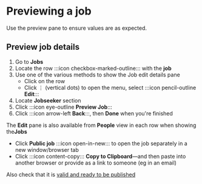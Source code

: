 # Previewing a job

Use the preview pane to ensure values are as expected.

<instructions>

## Preview job details

1. Go to **Jobs**
2. Locate the row :::icon checkbox-marked-outline::: with the **job** 
3. Use one of the various methods to show the Job edit details pane
   * Click on the row
   * Click &vellip; (vertical dots) to open the menu, select :::icon pencil-outline **Edit**:::
4. Locate **Jobseeker** section
5. Click :::icon eye-outline **Preview Job**:::
6. Click :::icon arrow-left **Back**:::, then **Done** when you're finished

<prompt>

The **Edit** pane is also available from **People** view in each row when showing the**Jobs**

</prompt>

</instructions>

* Click **Public job** :::icon open-in-new::: to open the job separately in a new window/browser tab
* Click :::icon content-copy::: **Copy to Clipboard**&mdash;and then paste into another browser or provide as a link to someone (eg in an email)

Also check that it is [valid and ready to be published](preparing-a-job-ready-publish)
